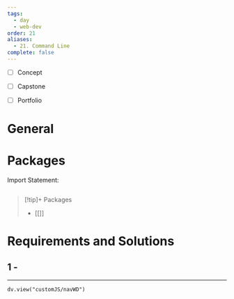 ```yaml
---
tags:
  - day
  - web-dev
order: 21
aliases:
  - 21. Command Line
complete: false
---
```

- [ ] Concept
- [ ] Capstone
- [ ] Portfolio


# General


# Packages
Import Statement:
```js

```


> [!tip]+ Packages
> - [[]]


# Requirements and Solutions
## 1 -  

<hr />

```dataviewjs
dv.view("customJS/navWD")
```